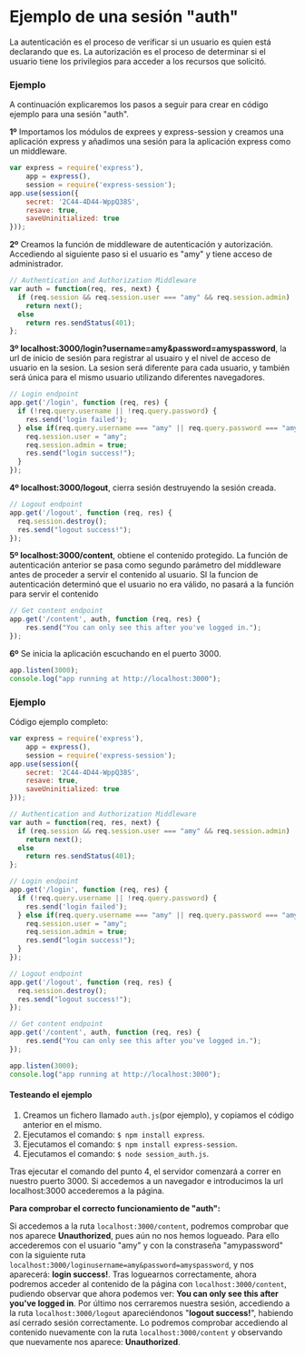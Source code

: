 # Ejemplo de una sesión "auth"
La autenticación es el proceso de verificar si un usuario es quien está declarando que es. La autorización es el proceso de determinar si el usuario tiene los privilegios para acceder a los recursos que solicitó.

### Ejemplo
A continuación explicaremos los pasos a seguir para crear en código ejemplo para una sesión "auth".

**1º** Importamos los módulos de exprees y express-session y creamos una aplicación express y añadimos una sesión para la aplicación express como un middleware.

```javascript
var express = require('express'),
    app = express(),
    session = require('express-session');
app.use(session({
    secret: '2C44-4D44-WppQ38S',
    resave: true,
    saveUninitialized: true
}));
```
**2º** Creamos la función de middleware de autenticación y autorización. Accediendo al siguiente paso si el usuario es "amy" y tiene acceso de administrador.

```javascript
// Authentication and Authorization Middleware
var auth = function(req, res, next) {
  if (req.session && req.session.user === "amy" && req.session.admin)
    return next();
  else
    return res.sendStatus(401);
};
```
**3º localhost:3000/login?username=amy&password=amyspassword**, la url de inicio de sesión para registrar al usuairo y el nivel de acceso de usuario en la sesion. La sesion será diferente para cada usuario, y también será única para el mismo usuario utilizando diferentes navegadores.
```javascript
// Login endpoint
app.get('/login', function (req, res) {
  if (!req.query.username || !req.query.password) {
    res.send('login failed');    
  } else if(req.query.username === "amy" || req.query.password === "amyspassword") {
    req.session.user = "amy";
    req.session.admin = true;
    res.send("login success!");
  }
});
```
**4º localhost:3000/logout**, cierra sesión destruyendo la sesión creada.
```javascript
// Logout endpoint
app.get('/logout', function (req, res) {
  req.session.destroy();
  res.send("logout success!");
});
```
**5º localhost:3000/content**, obtiene el contenido protegido. La función de autenticación anterior se pasa como segundo parámetro del middleware antes de proceder a servir el contenido al usuario. SI la funcion de autenticación determinó que el usuario no era válido, no pasará a la función para servir el contenido
```javascript
// Get content endpoint
app.get('/content', auth, function (req, res) {
    res.send("You can only see this after you've logged in.");
});
```
**6º** Se inicia la aplicación escuchando en el puerto 3000.
```javascript
app.listen(3000);
console.log("app running at http://localhost:3000");
```


### Ejemplo
Código ejemplo completo:
```javascript
var express = require('express'),
    app = express(),
    session = require('express-session');
app.use(session({
    secret: '2C44-4D44-WppQ38S',
    resave: true,
    saveUninitialized: true
}));

// Authentication and Authorization Middleware
var auth = function(req, res, next) {
  if (req.session && req.session.user === "amy" && req.session.admin)
    return next();
  else
    return res.sendStatus(401);
};

// Login endpoint
app.get('/login', function (req, res) {
  if (!req.query.username || !req.query.password) {
    res.send('login failed');    
  } else if(req.query.username === "amy" || req.query.password === "amyspassword") {
    req.session.user = "amy";
    req.session.admin = true;
    res.send("login success!");
  }
});

// Logout endpoint
app.get('/logout', function (req, res) {
  req.session.destroy();
  res.send("logout success!");
});

// Get content endpoint
app.get('/content', auth, function (req, res) {
    res.send("You can only see this after you've logged in.");
});

app.listen(3000);
console.log("app running at http://localhost:3000");
```

#### Testeando el ejemplo
1. Creamos un fichero llamado `auth.js`(por ejemplo), y copiamos el código anterior en el mismo.
2. Ejecutamos el comando: `$ npm install express`.
3. Ejecutamos el comando: `$ npm install express-session`.
4. Ejecutamos el comando: `$ node session_auth.js`.

Tras ejecutar el comando del punto 4, el servidor comenzará a correr en nuestro puerto 3000. Si accedemos a un navegador e introducimos la url localhost:3000 accederemos a la página.

**Para comprobar el correcto funcionamiento de "auth":**

Si accedemos a la ruta `localhost:3000/content`, podremos comprobar que nos aparece **Unauthorized**, pues aún no nos hemos logueado. Para ello accederemos con el usuario "amy" y con la constraseña "amypassword" con la siguiente ruta `localhost:3000/loginusername=amy&password=amyspassword`, y nos aparecerá: **login success!**.
Tras loguearnos correctamente, ahora podremos acceder al contenido de la página con `localhost:3000/content`, pudiendo observar que ahora podemos ver: **You can only see this after you've logged in**.
Por último nos cerraremos nuestra sesión, accediendo a la ruta `localhost:3000/logout` apareciéndonos "**logout success!**", habiendo así cerrado sesión correctamente. Lo podremos comprobar accediendo al contenido nuevamente con la ruta `localhost:3000/content` y observando que nuevamente nos aparece: **Unauthorized**.

